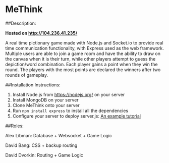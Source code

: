 # MeThink

##Description:

**Hosted on http://104.236.41.235/**

A real time pictionary game made with Node.js and Socket.io to provide real time communication functionality, with Express used as the web framework. Multiple users are able to join a game room and have the ability to draw on the canvas when it is their turn, while other players attempt to guess the depiction/word combination. Each player gains a point when they win the round. The players with the most points are declared the winners after two rounds of gameplay. 

##Installation Instructions:
1. Install Node.js from https://nodejs.org/ on your server
2. Install MongoDB on your server
3. Clone MeThink onto your server
4. Run `npm install express` to install all the dependencies
5. Configure your server to deploy server.js: [An example tutorial](https://www.digitalocean.com/community/tutorials/how-to-set-up-a-node-js-application-for-production-on-ubuntu-14-04)

##Roles:

Alex Libman: Database + Websocket + Game Logic

David Bang: CSS + backup routing

David Dvorkin: Routing + Game Logic
